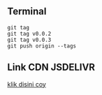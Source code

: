 ## Terminal
```
git tag
git tag v0.0.2
git tag v0.0.3
git push origin --tags
```

## Link CDN JSDELIVR
[klik disini coy](https://cdn.jsdelivr.net/gh/Fancypedia/repojs@0.0.1/)
